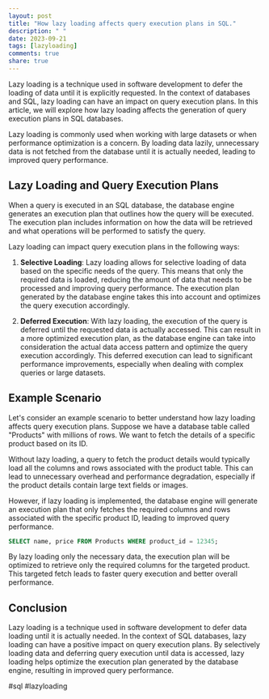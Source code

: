 ```yaml
---
layout: post
title: "How lazy loading affects query execution plans in SQL."
description: " "
date: 2023-09-21
tags: [lazyloading]
comments: true
share: true
---
```


Lazy loading is a technique used in software development to defer the loading of data until it is explicitly requested. In the context of databases and SQL, lazy loading can have an impact on query execution plans. In this article, we will explore how lazy loading affects the generation of query execution plans in SQL databases.

Lazy loading is commonly used when working with large datasets or when performance optimization is a concern. By loading data lazily, unnecessary data is not fetched from the database until it is actually needed, leading to improved query performance.

## Lazy Loading and Query Execution Plans

When a query is executed in an SQL database, the database engine generates an execution plan that outlines how the query will be executed. The execution plan includes information on how the data will be retrieved and what operations will be performed to satisfy the query.

Lazy loading can impact query execution plans in the following ways:

1. **Selective Loading**: Lazy loading allows for selective loading of data based on the specific needs of the query. This means that only the required data is loaded, reducing the amount of data that needs to be processed and improving query performance. The execution plan generated by the database engine takes this into account and optimizes the query execution accordingly.

2. **Deferred Execution**: With lazy loading, the execution of the query is deferred until the requested data is actually accessed. This can result in a more optimized execution plan, as the database engine can take into consideration the actual data access pattern and optimize the query execution accordingly. This deferred execution can lead to significant performance improvements, especially when dealing with complex queries or large datasets.

## Example Scenario

Let's consider an example scenario to better understand how lazy loading affects query execution plans. Suppose we have a database table called "Products" with millions of rows. We want to fetch the details of a specific product based on its ID.

Without lazy loading, a query to fetch the product details would typically load all the columns and rows associated with the product table. This can lead to unnecessary overhead and performance degradation, especially if the product details contain large text fields or images.

However, if lazy loading is implemented, the database engine will generate an execution plan that only fetches the required columns and rows associated with the specific product ID, leading to improved query performance.

```sql
SELECT name, price FROM Products WHERE product_id = 12345;
```

By lazy loading only the necessary data, the execution plan will be optimized to retrieve only the required columns for the targeted product. This targeted fetch leads to faster query execution and better overall performance.

## Conclusion

Lazy loading is a technique used in software development to defer data loading until it is actually needed. In the context of SQL databases, lazy loading can have a positive impact on query execution plans. By selectively loading data and deferring query execution until data is accessed, lazy loading helps optimize the execution plan generated by the database engine, resulting in improved query performance.

#sql #lazyloading